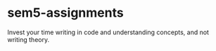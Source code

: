 # sem5-assignments

Invest your time writing in code and understanding concepts, and not writing theory.